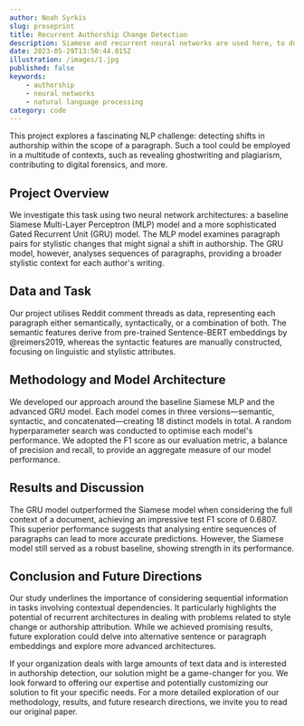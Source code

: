```yaml
---
author: Noah Syrkis
slug: proseprint
title: Recurrent Authorship Change Detection
description: Siamese and recurrent neural networks are used here, to detect changes in authorship in consecutives paragraphs of text, akin to finding fingerprints in prose. Authorship change detection is used in forensics, cybersecurity, literary research, and more.
date: 2023-05-29T13:50:44.015Z
illustration: /images/1.jpg
published: false
keywords:
    - authorship
    - neural networks
    - natural language processing
category: code
---
```


This project explores a fascinating NLP challenge: detecting shifts in authorship within the scope of a paragraph. Such a tool could be employed in a multitude of contexts, such as revealing ghostwriting and plagiarism, contributing to digital forensics, and more.

## Project Overview

We investigate this task using two neural network architectures: a baseline Siamese Multi-Layer Perceptron (MLP) model and a more sophisticated Gated Recurrent Unit (GRU) model. The MLP model examines paragraph pairs for stylistic changes that might signal a shift in authorship. The GRU model, however, analyses sequences of paragraphs, providing a broader stylistic context for each author's writing.

## Data and Task

Our project utilises Reddit comment threads as data, representing each paragraph either semantically, syntactically, or a combination of both. The semantic features derive from pre-trained Sentence-BERT embeddings by @reimers2019, whereas the syntactic features are manually constructed, focusing on linguistic and stylistic attributes.

## Methodology and Model Architecture

We developed our approach around the baseline Siamese MLP and the advanced GRU model. Each model comes in three versions—semantic, syntactic, and concatenated—creating 18 distinct models in total. A random hyperparameter search was conducted to optimise each model's performance. We adopted the F1 score as our evaluation metric, a balance of precision and recall, to provide an aggregate measure of our model performance.

## Results and Discussion

The GRU model outperformed the Siamese model when considering the full context of a document, achieving an impressive test F1 score of 0.6807. This superior performance suggests that analysing entire sequences of paragraphs can lead to more accurate predictions. However, the Siamese model still served as a robust baseline, showing strength in its performance.

## Conclusion and Future Directions

Our study underlines the importance of considering sequential information in tasks involving contextual dependencies. It particularly highlights the potential of recurrent architectures in dealing with problems related to style change or authorship attribution. While we achieved promising results, future exploration could delve into alternative sentence or paragraph embeddings and explore more advanced architectures.

If your organization deals with large amounts of text data and is interested in authorship detection, our solution might be a game-changer for you. We look forward to offering our expertise and potentially customizing our solution to fit your specific needs. For a more detailed exploration of our methodology, results, and future research directions, we invite you to read our original paper.
